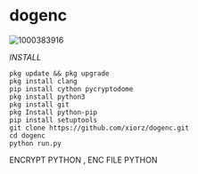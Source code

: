 # dogenc

![1000383916](https://github.com/user-attachments/assets/a2113276-b6e7-4ad8-955e-2ebe4badab91)

*INSTALL*
```
pkg update && pkg upgrade
pkg install clang
pip install cython pycryptodome
pkg install python3
pkg install git
pkg Install python-pip
pip install setuptools
git clone https://github.com/xiorz/dogenc.git
cd dogenc
python run.py
```
ENCRYPT PYTHON , ENC FILE PYTHON
